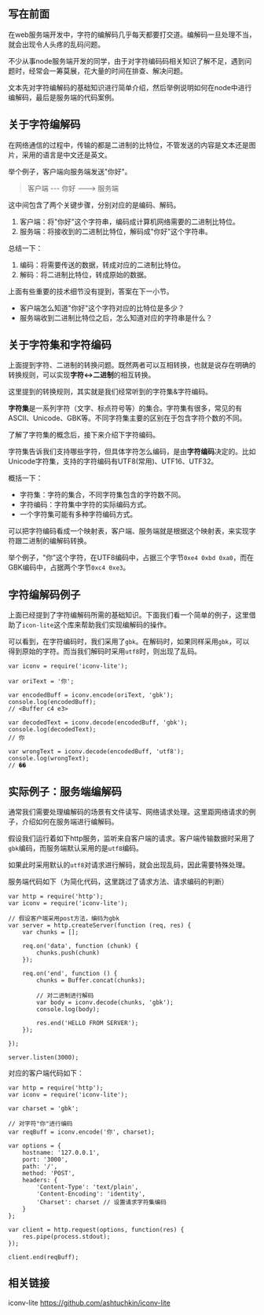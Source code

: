 ##  写在前面 ##

在web服务端开发中，字符的编解码几乎每天都要打交道。编解码一旦处理不当，就会出现令人头疼的乱码问题。

不少从事node服务端开发的同学，由于对字符编码码相关知识了解不足，遇到问题时，经常会一筹莫展，花大量的时间在排查、解决问题。

文本先对字符编解码的基础知识进行简单介绍，然后举例说明如何在node中进行编解码，最后是服务端的代码案例。

##  关于字符编解码 ##

在网络通信的过程中，传输的都是二进制的比特位，不管发送的内容是文本还是图片，采用的语言是中文还是英文。

举个例子，客户端向服务端发送"你好"。

> 客户端 --- 你好 ---> 服务端

这中间包含了两个关键步骤，分别对应的是编码、解码。

1.  客户端：将"你好"这个字符串，编码成计算机网络需要的二进制比特位。
2.  服务端：将接收到的二进制比特位，解码成"你好"这个字符串。

总结一下：

1.  编码：将需要传送的数据，转成对应的二进制比特位。
2.  解码：将二进制比特位，转成原始的数据。

上面有些重要的技术细节没有提到，答案在下一小节。

 *  客户端怎么知道"你好"这个字符对应的比特位是多少？
 *  服务端收到二进制比特位之后，怎么知道对应的字符串是什么？

##  关于字符集和字符编码 ##

上面提到字符、二进制的转换问题。既然两者可以互相转换，也就是说存在明确的转换规则，可以实现**字符<->二进制**的相互转换。

这里提到的转换规则，其实就是我们经常听到的字符集&字符编码。

**字符集**是一系列字符（文字、标点符号等）的集合。字符集有很多，常见的有ASCII、Unicode、GBK等。不同字符集主要的区别在于包含字符个数的不同。

了解了字符集的概念后，接下来介绍下字符编码。

字符集告诉我们支持哪些字符，但具体字符怎么编码，是由**字符编码**决定的。比如Unicode字符集，支持的字符编码有UTF8(常用)、UTF16、UTF32。

概括一下：

 *  字符集：字符的集合，不同字符集包含的字符数不同。
 *  字符编码：字符集中字符的实际编码方式。
 *  一个字符集可能有多种字符编码方式。

可以把字符编码看成一个映射表，客户端、服务端就是根据这个映射表，来实现字符跟二进制的编解码转换。

举个例子，"你"这个字符，在UTF8编码中，占据三个字节`0xe4 0xbd 0xa0`，而在GBK编码中，占据两个字节`0xc4 0xe3`。

##  字符编解码例子 ##

上面已经提到了字符编解码所需的基础知识。下面我们看一个简单的例子，这里借助了`icon-lite`这个库来帮助我们实现编解码的操作。

可以看到，在字符编码时，我们采用了`gbk`。在解码时，如果同样采用`gbk`，可以得到原始的字符。而当我们解码时采用`utf8`时，则出现了乱码。

    var iconv = require('iconv-lite');
    
    var oriText = '你';
    
    var encodedBuff = iconv.encode(oriText, 'gbk');
    console.log(encodedBuff);
    // <Buffer c4 e3>
    
    var decodedText = iconv.decode(encodedBuff, 'gbk');
    console.log(decodedText);
    // 你
    
    var wrongText = iconv.decode(encodedBuff, 'utf8');
    console.log(wrongText);
    // ��

##  实际例子：服务端编解码 ##

通常我们需要处理编解码的场景有文件读写、网络请求处理。这里距网络请求的例子，介绍如何在服务端进行编解码。

假设我们运行着如下http服务，监听来自客户端的请求。客户端传输数据时采用了`gbk`编码，而服务端默认采用的是`utf8`编码。

如果此时采用默认的`utf8`对请求进行解码，就会出现乱码，因此需要特殊处理。

服务端代码如下（为简化代码，这里跳过了请求方法、请求编码的判断）

    var http = require('http');
    var iconv = require('iconv-lite');
    
    // 假设客户端采用post方法，编码为gbk
    var server = http.createServer(function (req, res) {
        var chunks = [];
        
        req.on('data', function (chunk) {
            chunks.push(chunk)
        });
    
        req.on('end', function () {
            chunks = Buffer.concat(chunks);
    
            // 对二进制进行解码
            var body = iconv.decode(chunks, 'gbk');
            console.log(body);
    
            res.end('HELLO FROM SERVER');
        });
    
    });
    
    server.listen(3000);

对应的客户端代码如下：

    var http = require('http');
    var iconv = require('iconv-lite');
    
    var charset = 'gbk';
    
    // 对字符"你"进行编码
    var reqBuff = iconv.encode('你', charset);
    
    var options = {
        hostname: '127.0.0.1',
        port: '3000',
        path: '/',
        method: 'POST',
        headers: {
            'Content-Type': 'text/plain',
            'Content-Encoding': 'identity',
            'Charset': charset // 设置请求字符集编码
        }
    };
    
    var client = http.request(options, function(res) {
        res.pipe(process.stdout);
    });
    
    client.end(reqBuff);

##  相关链接 ##

iconv-lite https://github.com/ashtuchkin/iconv-lite